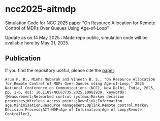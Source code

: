 # ncc2025-aitmdp
Simulation Code for NCC 2025 paper "On Resource Allocation for Remote Control of MDPs Over Queues Using Age-of-Loop"

Update as on 14 May 2025 : Made repo public, simulation code will be available here by May 31, 2025.


## Publication
If you find the repository useful, please cite the [paper](https://doi.org/10.1109/NCC63735.2025.10982939):
```
Arun P. R., Minha Mubarak and Vineeth B. S., "On Resource Allocation for Remote Control of MDPs Over Queues using Age-of-Loop," 2025 National Conference on Communications (NCC), New Delhi, India, 2025, pp. 1-6, doi: 10.1109/NCC63735.2025.10982939. keywords: {Measurement;Networked control systems;Markov decision processes;Wireless access points;Downlink;Information age;Minimization;Resource management;Uplink;Remote control;Markov Decision Process;AIT-MDP;Age of Information;Age of Loop;Remote Controller},


